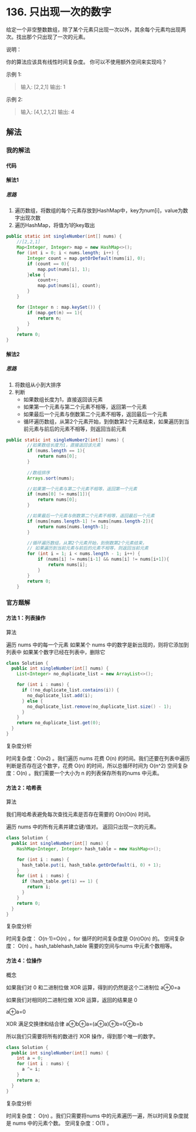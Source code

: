 # 136. 只出现一次的数字

给定一个非空整数数组，除了某个元素只出现一次以外，其余每个元素均出现两次。找出那个只出现了一次的元素。

说明：

你的算法应该具有线性时间复杂度。 你可以不使用额外空间来实现吗？

示例 1:

> 输入: [2,2,1]
> 输出: 1



示例 2:

> 输入: [4,1,2,1,2]
> 输出: 4



## 解法

### 我的解法

#### 代码

#### 解法1

##### 思路

1. 遍历数组，将数组的每个元素存放到HashMap中，key为num[i]，value为数字出现次数
2. 遍历HashMap，将值为1的key取出

```java
public static int singleNumber(int[] nums) {
    //[2,2,1]
    Map<Integer, Integer> map = new HashMap<>();
    for (int i = 0; i < nums.length; i++) {
        Integer count = map.getOrDefault(nums[i], 0);
        if (count == 0){
            map.put(nums[i], 1);
        }else {
            count++;
            map.put(nums[i], count);
        }
    }

    for (Integer n : map.keySet()) {
        if (map.get(n) == 1){
            return n;
        }
    }
    return 0;
}
```



#### 解法2

##### 思路

1. 将数组从小到大排序
2. 判断
    - 如果数组长度为1，直接返回该元素
    - 如果第一个元素与第二个元素不相等，返回第一个元素
    - 如果最后一个元素与倒数第二个元素不相等，返回最后一个元素
    - 循环遍历数组，从第2个元素开始，到倒数第2个元素结束，如果遍历到当前元素与前后的元素不相等，则返回当前元素

```java
public static int singleNumber2(int[] nums) {
        //如果数组长度为1，直接返回该元素
        if (nums.length == 1){
            return nums[0];
        }
        
        //数组排序
        Arrays.sort(nums);

        //如果第一个元素与第二个元素不相等，返回第一个元素
        if (nums[0] != nums[1]){
            return nums[0];
        }

        //如果最后一个元素与倒数第二个元素不相等，返回最后一个元素
        if (nums[nums.length-1] != nums[nums.length-2]){
            return nums[nums.length-1];
        }

        //循环遍历数组，从第2个元素开始，到倒数第2个元素结束，
        // 如果遍历到当前元素与前后的元素不相等，则返回当前元素
        for (int i = 1; i < nums.length - 1; i++) {
            if (nums[i] != nums[i-1] && nums[i] != nums[i+1]){
                return nums[i];
            }
        }
        return 0;
    }
```





### 官方题解

#### 方法 1：列表操作
算法

遍历 nums 中的每一个元素
如果某个 nums 中的数字是新出现的，则将它添加到列表中
如果某个数字已经在列表中，删除它

```java
class Solution {
  public int singleNumber(int[] nums) {
    List<Integer> no_duplicate_list = new ArrayList<>();

    for (int i : nums) {
      if (!no_duplicate_list.contains(i)) {
        no_duplicate_list.add(i);
      } else {
        no_duplicate_list.remove(no_duplicate_list.size() - 1);
      }
    }
    return no_duplicate_list.get(0);
  }
}
```

复杂度分析

时间复杂度：O(n2) 。我们遍历 nums 花费 O(n) 的时间。我们还要在列表中遍历判断是否存在这个数字，花费 O(n) 的时间，所以总循环时间为 O(n^2)
空间复杂度：O(n) 。我们需要一个大小为 n 的列表保存所有的nums 中元素。



#### 方法 2：哈希表
算法

我们用哈希表避免每次查找元素是否存在需要的 O(n)O(n) 时间。

遍历 nums 中的所有元素并建立键/值对。
返回只出现一次的元素。

```java
class Solution {
  public int singleNumber(int[] nums) {
    HashMap<Integer, Integer> hash_table = new HashMap<>();

    for (int i : nums) {
      hash_table.put(i, hash_table.getOrDefault(i, 0) + 1);
    }
    for (int i : nums) {
      if (hash_table.get(i) == 1) {
        return i;
      }
    }
    return 0;
  }
}

```

复杂度分析

时间复杂度： O(n⋅1)=O(n) 。for 循环的时间复杂度是 O(n)O(n) 的。
空间复杂度： O(n) 。hash\_tablehash_table 需要的空间与nums 中元素个数相等。



#### 方法 4：位操作
概念

如果我们对 0 和二进制位做 XOR 运算，得到的仍然是这个二进制位
a⊕0=a

如果我们对相同的二进制位做 XOR 运算，返回的结果是 0

a⊕a=0

XOR 满足交换律和结合律
a⊕b⊕a=(a⊕a)⊕b=0⊕b=b

所以我们只需要将所有的数进行 XOR 操作，得到那个唯一的数字。

```java
class Solution {
  public int singleNumber(int[] nums) {
    int a = 0;
    for (int i : nums) {
      a ^= i;
    }
    return a;
  }
}
```

复杂度分析

时间复杂度： O(n) 。我们只需要将nums 中的元素遍历一遍，所以时间复杂度就是 nums 中的元素个数。
空间复杂度：O(1) 。